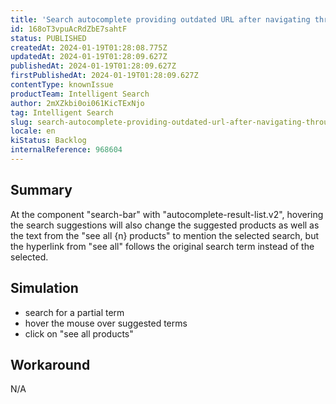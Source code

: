```yaml
---
title: 'Search autocomplete providing outdated URL after navigating through suggestions'
id: 168oT3vpuAcRdZbE7sahtF
status: PUBLISHED
createdAt: 2024-01-19T01:28:08.775Z
updatedAt: 2024-01-19T01:28:09.627Z
publishedAt: 2024-01-19T01:28:09.627Z
firstPublishedAt: 2024-01-19T01:28:09.627Z
contentType: knownIssue
productTeam: Intelligent Search
author: 2mXZkbi0oi061KicTExNjo
tag: Intelligent Search
slug: search-autocomplete-providing-outdated-url-after-navigating-through-suggestions
locale: en
kiStatus: Backlog
internalReference: 968604
---
```


## Summary


At the component "search-bar" with "autocomplete-result-list.v2", hovering the search suggestions will also change the suggested products as well as the text from the "see all {n} products" to mention the selected search, but the hyperlink from "see all" follows the original search term instead of the selected.


##

## Simulation



- search for a partial term
- hover the mouse over suggested terms
- click on "see all products"


##

## Workaround


N/A

